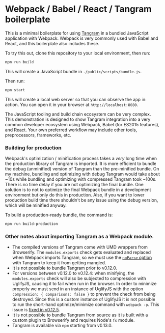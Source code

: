 # Webpack / Babel / React / Tangram boilerplate

This is a minimal boilerplate for using [Tangram](https://github.com/tangrams/tangram) in a bundled JavaScript application with Webpack. Webpack is very commonly used with Babel and React, and this boilerplate also includes these.

To try this out, clone this repository to your local environment, then run:

```sh
npm run build
```

This will create a JavaScript bundle in `./public/scripts/bundle.js`.

Then run:

```sh
npm start
```

This will create a local web server so that you can observe the app in action. You can open it in your browser at `http://localhost:8080`.

The JavaScript tooling and build chain ecosystem can be very complex. This demonstration is designed to show Tangram integration into a very common developer ecosystem using Webpack, Babel (for ES2015 features), and React. Your own preferred workflow may include other tools, preprocessors, frameworks, etc.


### Building for production

Webpack's optimization / minification process takes a _very_ long time when the production library of Tangram is imported. It is more efficient to bundle the debug (unminified) version of Tangram than the pre-minified bundle. On my machine, bundling and optimizing with debug Tangram would take about ~10s while bundling and optimizing with compressed Tangram took ~100s. There is no time delay if you are not optimizing the final bundle. One solution is to not to optimize the final Webpack bundle in a development environment but only do this in production. Also, if you want to lower production build time there shouldn't be any issue using the debug version, which will be minified anyway.

To build a production-ready bundle, the command is:

```sh
npm run build-production
```


### Other notes about importing Tangram as a Webpack module.

- The compiled versions of Tangram come with UMD wrappers from Browserify. The `modules.exports` check gets evaluated and replaced when Webpack imports Tangram, so we must use the [`noParse` option](https://webpack.js.org/configuration/module/#module-noparse) with Tangram to keep it from getting mangled.
- It is not possible to bundle Tangram prior to v0.12.0.
- For versions between v0.12.0 to v0.12.4: when minifying, the `modules.exports` check will also be subjected to compression with UglifyJS, causing it to fail when run in the browser. In order to minimize properly we must send in an instance of UglifyJS with the option `compression: { comparisons: false }` to prevent the check from being destroyed. Since this is a custom instance of UglifyJS it is not possible to run the short-hand optimize/minimize command with `webpack -p`. This issue is [fixed in v0.12.5](https://github.com/tangrams/tangram/issues/559#issuecomment-304891020).
- It is not possible to bundle Tangram from source as it is built with a custom plugin to Browserify and requires Node's `fs` module.
- Tangram is available via `npm` starting from v0.13.0.
